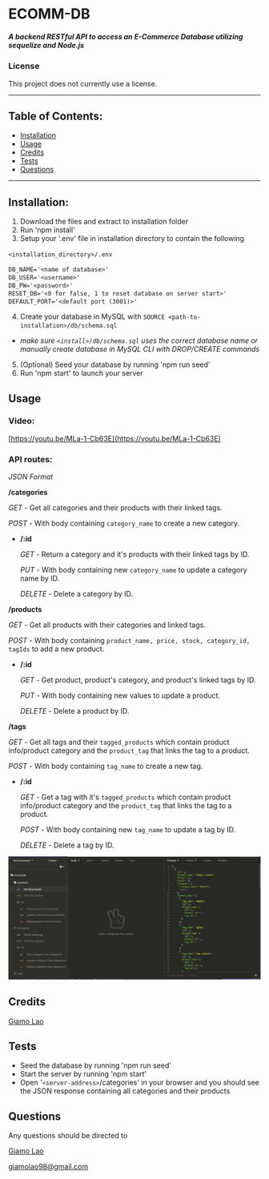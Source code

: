 # ECOMM-DB
##### A backend RESTful API to access an E-Commerce Database utilizing sequelize and Node.js
### License
This project does not currently use a license.

---------------
## Table of Contents:
* [Installation](#installation)
* [Usage](#usage)
* [Credits](#credits)
* [Tests](#tests)
* [Questions](#questions)
---------------
## Installation:
1. Download the files and extract to installation folder
2. Run 'npm install'
3. Setup your '.env' file in installation directory to contain the following

`<installation_directory>/.env`
```
DB_NAME='<name of database>'
DB_USER='<username>'
DB_PW='<password>'
RESET_DB='<0 for false, 1 to reset database on server start>'
DEFAULT_PORT='<default port (3001)>'
```
4. Create your database in MySQL with `SOURCE <path-to-installation>/db/schema.sql`
- *make sure `<install>/db/schema.sql` uses the correct database name or manually create database in MySQL CLI with DROP/CREATE commands*
5. (Optional) Seed your database by running 'npm run seed'
6. Run 'npm start' to launch your server
## Usage
### Video:
[https://youtu.be/MLa-1-Cb63E](https://youtu.be/MLa-1-Cb63E)

### API routes:
*JSON Format*

**/categories**

*GET* - Get all categories and their products with their linked tags.

*POST* - With body containing `category_name` to create a new category.

- **/:id**

  *GET* - Return a category and it's products with their linked tags by ID.

  *PUT* - With body containing new `category_name` to update a category name by ID.

  *DELETE* - Delete a category by ID.

**/products**

*GET* - Get all products with their categories and linked tags.

*POST* - With body containing `product_name, price, stock, category_id, tagIds` to add a new product.

- **/:id**

  *GET* - Get product, product's category, and product's linked tags by ID.

  *PUT* - With body containing new values to update a product.

  *DELETE* - Delete a product by ID.

**/tags**

*GET* - Get all tags and their `tagged_products` which contain product info/product category and the `product_tag` that links the tag to a product.

*POST* - With body containing `tag_name` to create a new tag.

- **/:id**

  *GET* - Get a tag with it's `tagged_products` which contain product info/product category and the `product_tag` that links the tag to a product.

  *POST* - With body containing new `tag_name` to update a tag by ID.

  *DELETE* - Delete a tag by ID.

![Insomnia Core set up to make requests to the API](README.PNG)

## Credits
[Giamo Lao](https://technicalparadox.github.io)
## Tests
* Seed the database by running 'npm run seed'
* Start the server by running 'npm start'
* Open '`<server-address>`/categories' in your browser and you should see the JSON response containing all categories and their products
## Questions
Any questions should be directed to

[Giamo Lao](https://technicalparadox.github.io)

[giamolao98@gmail.com](mailto:https://technicalparadox.github.io)
